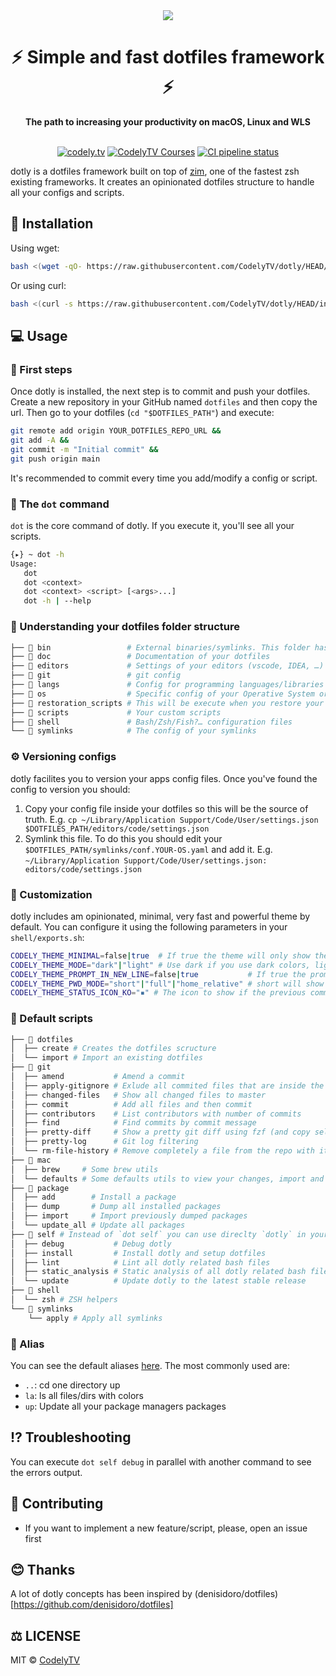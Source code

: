 <div align="center">
  <a href="https://codely.tv">
    <img src="https://user-images.githubusercontent.com/1331435/141520189-90349bbd-3e0f-4200-8b76-f4297be11898.png" />
  </a>
</div>
<div align="center">
  <h1>⚡️ Simple and fast dotfiles framework ⚡️</h1>
  <strong>The path to increasing your productivity on macOS, Linux and WLS</strong>
</div>
<br>
<p align="center">
    <a href="https://github.com/CodelyTV"><img src="https://img.shields.io/badge/CodelyTV-OS-green.svg?style=flat-square" alt="codely.tv"/></a>
    <a href="https://pro.codely.tv"><img src="https://img.shields.io/badge/CodelyTV-PRO-black.svg?style=flat-square" alt="CodelyTV Courses"/></a>
    <a href="https://github.com/CodelyTV/dotly/actions"><img src="https://github.com/CodelyTV/dotly/workflows/CI/badge.svg" alt="CI pipeline status"/></a>
</p>

dotly is a dotfiles framework built on top of [zim](https://github.com/zimfw/zimfw), one of the fastest zsh existing
frameworks. It creates an opinionated dotfiles structure to handle all your configs and scripts.

## 🚀 Installation

Using wget:

```bash
bash <(wget -qO- https://raw.githubusercontent.com/CodelyTV/dotly/HEAD/installer)
```

Or using curl:

```bash
bash <(curl -s https://raw.githubusercontent.com/CodelyTV/dotly/HEAD/installer)
```

## 💻 Usage

### 🚶 First steps

Once dotly is installed, the next step is to commit and push your dotfiles. Create a new repository in your GitHub
named `dotfiles` and then copy the url. Then go to your dotfiles (`cd "$DOTFILES_PATH"`) and execute:

```bash
git remote add origin YOUR_DOTFILES_REPO_URL &&
git add -A &&
git commit -m "Initial commit" &&
git push origin main
```

It's recommended to commit every time you add/modify a config or script.

### 🌚 The `dot` command

`dot` is the core command of dotly. If you execute it, you'll see all your scripts.

```bash
{▸} ~ dot -h
Usage:
   dot
   dot <context>
   dot <context> <script> [<args>...]
   dot -h | --help
 ```

### 🌴 Understanding your dotfiles folder structure

```bash
├── 📁 bin                 # External binaries/symlinks. This folder has preference in your $PATH
├── 📁 doc                 # Documentation of your dotfiles
├── 📁 editors             # Settings of your editors (vscode, IDEA, …)
├── 📁 git                 # git config
├── 📁 langs               # Config for programming languages/libraries
├── 📁 os                  # Specific config of your Operative System or apps
├── 📁 restoration_scripts # This will be execute when you restore your dotfiles in another computer/installation
├── 📁 scripts             # Your custom scripts
├── 📁 shell               # Bash/Zsh/Fish?… configuration files
└── 📁 symlinks            # The config of your symlinks
```

### ⚙️ Versioning configs

dotly facilites you to version your apps config files. Once you've found the config to version you should:

1. Copy your config file inside your dotfiles so this will be the source of truth.
   E.g. `cp ~/Library/Application Support/Code/User/settings.json $DOTFILES_PATH/editors/code/settings.json`
2. Symlink this file. To do this you should edit your `$DOTFILES_PATH/symlinks/conf.YOUR-OS.yaml` and add it.
   E.g. `~/Library/Application Support/Code/User/settings.json: editors/code/settings.json`

### 🎨 Customization

dotly includes am opinionated, minimal, very fast and powerful theme by default. You can configure it using the
following parameters in your `shell/exports.sh`:

```bash
CODELY_THEME_MINIMAL=false|true  # If true the theme will only show the prompt status 
CODELY_THEME_MODE="dark"|"light" # Use dark if you use dark colors, light if light
CODELY_THEME_PROMPT_IN_NEW_LINE=false|true           # If true the prompt will be in a newline 
CODELY_THEME_PWD_MODE="short"|"full"|"home_relative" # short will show the first letter of each directory, full the full path and home_relative the full path relative to the $HOME dir
CODELY_THEME_STATUS_ICON_KO="▪" # The icon to show if the previous command failed. Useful if you're color blind
```

### 💾 Default scripts

```bash
├── 📁 dotfiles
│  ├── create # Creates the dotfiles scructure
│  └── import # Import an existing dotfiles
├── 📁 git
│  ├── amend           # Amend a commit
│  ├── apply-gitignore # Exlude all commited files that are inside the project .gitignore
│  ├── changed-files   # Show all changed files to master
│  ├── commit          # Add all files and then commit
│  ├── contributors    # List contributors with number of commits
│  ├── find            # Find commits by commit message
│  ├── pretty-diff     # Show a pretty git diff using fzf (and copy selected path to the clipboard)
│  ├── pretty-log      # Git log filtering
│  └── rm-file-history # Remove completely a file from the repo with its history
├── 📁 mac
│  ├── brew     # Some brew utils
│  └── defaults # Some defaults utils to view your changes, import and export
├── 📁 package
│  ├── add        # Install a package
│  ├── dump       # Dump all installed packages
│  ├── import     # Import previously dumped packages
│  └── update_all # Update all packages
├── 📁 self # Instead of `dot self` you can use direclty `dotly` in your terminal
│  ├── debug           # Debug dotly
│  ├── install         # Install dotly and setup dotfiles
│  ├── lint            # Lint all dotly related bash files
│  ├── static_analysis # Static analysis of all dotly related bash files
│  └── update          # Update dotly to the latest stable release
├── 📁 shell
│  └── zsh # ZSH helpers
└── 📁 symlinks
    └── apply # Apply all symlinks
```

### 💽 Alias

You can see the default aliases [here](dotfiles_template/shell/aliases.sh). The most commonly used are:

* `..`: cd one directory up
* `la`: ls all files/dirs with colors
* `up`: Update all your package managers packages

## ⁉️ Troubleshooting

You can execute `dot self debug` in parallel with another command to see the errors output.

## 🤝 Contributing

* If you want to implement a new feature/script, please, open an issue first

## 😊 Thanks

A lot of dotly concepts has been inspired by (denisidoro/dotfiles)[https://github.com/denisidoro/dotfiles]

## ⚖️ LICENSE

MIT © [CodelyTV](https://codely.tv)
